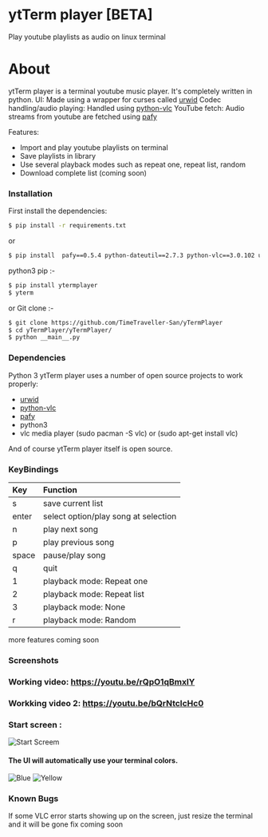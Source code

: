 # ytTerm player [BETA]
Play youtube playlists as audio on linux terminal

# About
ytTerm player is a terminal youtube music player. It's completely written in python. 
UI: Made using a wrapper for curses called [urwid][urwid]
Codec handling/audio playing: Handled using [python-vlc][vlc]
YouTube fetch: Audio streams from youtube are fetched using [pafy][pafy] 

Features:
  - Import and play youtube playlists on terminal
  - Save playlists in library
  - Use several playback modes such as repeat one, repeat list, random
  - Download complete list (coming soon)



### Installation
First install the dependencies: 
```sh
$ pip install -r requirements.txt 
```
or

```sh
$ pip install  pafy==0.5.4 python-dateutil==2.7.3 python-vlc==3.0.102 urwid==2.0.1 virtualenv==15.1.0 youtube-dl==2018.8.4
```
python3 pip :-
```sh
$ pip install ytermplayer
$ yterm
```
or Git clone :-
```sh
$ git clone https://github.com/TimeTraveller-San/yTermPlayer
$ cd yTermPlayer/yTermPlayer/
$ python __main__.py
```
### Dependencies
Python 3
ytTerm player uses a number of open source projects to work properly:

* [urwid][urwid]
* [python-vlc][vlc]
* [pafy][pafy] 
* python3
* vlc media player (sudo pacman -S vlc) or (sudo apt-get install vlc)


And of course ytTerm player itself is open source.

### KeyBindings

| Key       | Function  |
|:------------- |:-------------| 
| s | save current list     |
| enter     | select option/play song at selection | 
| n      | play next song     |  
| p | play previous song      |  
| space | pause/play song      |  
| q | quit      |  
| 1 | playback mode: Repeat one    |  
| 2 | playback mode: Repeat list      |  
| 3 | playback mode: None      |  
| r | playback mode: Random      |
more features coming soon




### Screenshots
### Working video:  https://youtu.be/rQpO1qBmxlY
### Workking video 2: https://youtu.be/bQrNtcIcHc0
### Start  screen : 
![Start Screem](https://i.imgur.com/rvVUmDP.png)
#### The UI will automatically use your terminal colors.
![Blue](https://i.imgur.com/R8a0Zy5.png)
![Yellow](https://i.imgur.com/TrHKuQg.jpg)

   [urwid]: <https://github.com/urwid/urwid>
   [vlc]: <https://github.com/oaubert/python-vlc>
   [pafy]: <https://github.com/mps-youtube/pafy>
   
### Known Bugs
If some VLC error starts showing up on the screen, just resize the terminal and it will be gone
fix coming soon
